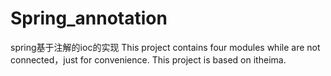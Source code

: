 # Spring_annotation
spring基于注解的ioc的实现
This project contains four modules while are not connected，just for convenience.
This project is based on itheima.

